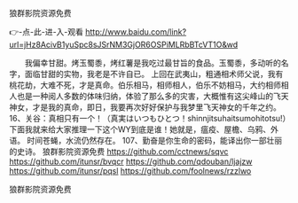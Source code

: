 
狼群影院资源免费




👉-点-此-进-入-观看  http://www.baidu.com/link?url=jHz8AcivB1yuSpc8sJSrNM3GjOR6OSPiMLRbBTcVT1O&wd




　　我偏幸甘甜。烤玉蜀黍，烤红薯是我吃过最甘旨的食品。玉蜀黍，多动听的名字，面临甘甜的实物，我老是不许自已。
上回在武夷山，粗通相术师父说，我有桃花劫，大难不死，才是真命。伯乐相马，相师相人，伯乐不妨相马，大约相师相人也是一种阅人多数的体味归纳，体验了那么多的灾害，大概惟有这尖峰山的飞天神女，才是我的真命，即日，我要再次好好保护与我梦里飞天神女的千年之约。
16、关谷：真相只有一个！（真実はいつもひとつ！shinnjitsuhaitsumohitotsu!）下面我就来给大家推理一下这个WY到底是谁！她就是，瘟疫、屋檐、乌鸦、外语。
时间苍蝇，水流仍然存在。
		107、勤奋是你生命的密码，能译出你一部壮丽的史诗。
狼群影院资源免费 https://github.com/cctnews/sqvc
https://github.com/itunsr/bvqcr
https://github.com/qdouban/ljajzw
https://github.com/itunsr/pqsl
https://github.com/foolnews/rzzlwo





狼群影院资源免费
